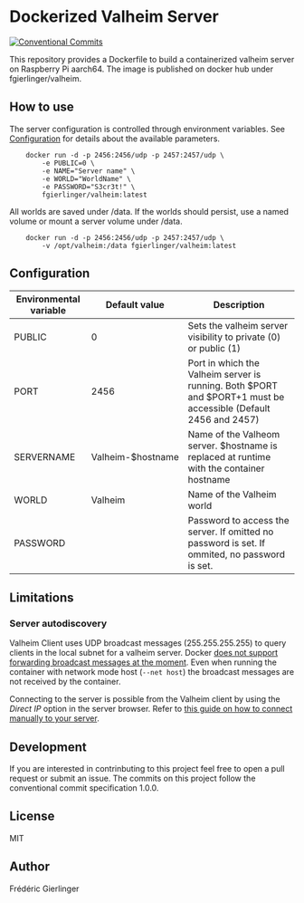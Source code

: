 # Dockerized Valheim Server

[![Conventional Commits](https://img.shields.io/badge/Conventional%20Commits-1.0.0-yellow.svg)](https://conventionalcommits.org)

This repository provides a Dockerfile to build a containerized valheim server on
Raspberry Pi aarch64. The image is published on docker hub under
fgierlinger/valheim.

## How to use

The server configuration is controlled through environment variables. See
[Configuration](#Configuration) for details about the available parameters. 

        docker run -d -p 2456:2456/udp -p 2457:2457/udp \
            -e PUBLIC=0 \
            -e NAME="Server name" \
            -e WORLD="WorldName" \
            -e PASSWORD="S3cr3t!" \
            fgierlinger/valheim:latest

All worlds are saved under /data. If the worlds should persist, use a named
volume or mount a server volume under /data.

        docker run -d -p 2456:2456/udp -p 2457:2457/udp \
            -v /opt/valheim:/data fgierlinger/valheim:latest

## Configuration


| Environmental variable | Default value | Description |
---|---|---|
PUBLIC | 0 | Sets the valheim server visibility to private (0) or public (1) |
PORT | 2456 | Port in which the Valheim server is running. Both $PORT and $PORT+1 must be accessible (Default 2456 and 2457) |
SERVERNAME | Valheim-$hostname | Name of the Valheom server. $hostname is replaced at runtime with the container hostname |
WORLD | Valheim | Name of the Valheim world |
PASSWORD | | Password to access the server. If omitted no password is set. If ommited, no password is set. |

## Limitations

### Server autodiscovery

Valheim Client uses UDP broadcast messages (255.255.255.255) to query clients in
the local subnet for a valheim server. Docker [does not support forwarding
broadcast messages at the
moment](https://github.com/moby/libnetwork/issues/552). Even when running the
container with network mode host (`--net host`) the broadcast messages are not
received by the container.

Connecting to the server is possible from the Valheim client by using the
_Direct IP_ option in the server browser. Refer to [this guide on how to connect
manually to your
server](https://survivalservers.com/wiki/index.php?title=How_to_Join_a_Valheim_Server).

## Development

If you are interested in contrinbuting to this project feel free to open a pull
request or submit an issue. The commits on this project follow the conventional
commit specification 1.0.0.

## License

MIT

## Author

Frédéric Gierlinger
